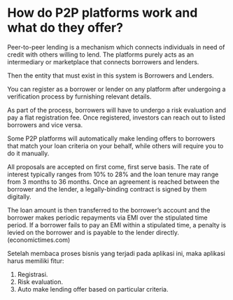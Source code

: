 # How do P2P platforms work and what do they offer?

Peer-to-peer lending is a mechanism which connects individuals in need of credit with others willing to lend. The platforms purely acts as an intermediary or marketplace that connects borrowers and lenders. 

Then the entity that must exist in this system is Borrowers and Lenders.


You can register as a borrower or lender on any platform after undergoing a verification process by furnishing relevant details. 

As part of the process, borrowers will have to undergo a risk evaluation and pay a flat registration fee. Once registered, investors can reach out to listed borrowers and vice versa. 

Some P2P platforms will automatically make lending offers to borrowers that match your loan criteria on your behalf, while others will require you to do it manually.

All proposals are accepted on first come, first serve basis. The rate of interest typically ranges from 10% to 28% and the loan tenure may range from 3 months to 36 months. Once an agreement is reached between the borrower and the lender, a legally-binding contract is signed by them digitally. 

The loan amount is then transferred to the borrower’s account and the borrower makes periodic repayments via EMI over the stipulated time period. If a borrower fails to pay an EMI within a stipulated time, a penalty is levied on the borrower and is payable to the lender directly.
(economictimes.com)

Setelah membaca proses bisnis yang terjadi pada aplikasi ini, maka aplikasi harus memiliki fitur:
1. Registrasi.
2. Risk evaluation.
3. Auto make lending offer based on particular criteria. 